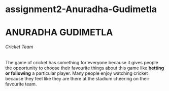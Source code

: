 # assignment2-Anuradha-Gudimetla

# ANURADHA GUDIMETLA
###### Cricket Team
The game of cricket has something for everyone because it gives people the opportunity to choose their favourite things about this game like **betting or following** a particular player. Many people enjoy watching cricket because they feel like they are there at the stadium cheering on their favourite team.